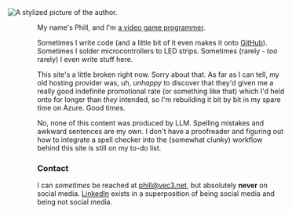 <div class="alignright caption-box" style="background-color:transparent;">
	<img src="/assets/img/Avatar-350x450.webp" alt="A stylized picture of the author." style="max-height:300px;margin-left:-60px;" />
</div>

My name's Phill, and I'm [a video game programmer](about/career).

Sometimes I write code (and a little bit of it even makes it onto [GitHub](https://github.com/pdjonov)). Sometimes I solder microcontrollers to LED strips. Sometimes (rarely - *too* rarely) I even write stuff here.

This site's a little broken right now. Sorry about that. As far as I can tell, my old hosting provider was, uh, _unhappy_ to discover that they'd given me a really good indefinite promotional rate (or something like that) which I'd held onto for longer than _they_ intended, so I'm rebuilding it bit by bit in my spare time on Azure. Good times.

No, none of this content was produced by LLM. Spelling mistakes and awkward sentences are my own. I don't have a proofreader and figuring out how to integrate a spell checker into the (somewhat clunky) workflow behind this site is still on my to-do list.

### Contact

I can *sometimes* be reached at <phill@vec3.net>, but absolutely **never** on social media. [LinkedIn](https://www.linkedin.com/in/pdjonov/) exists in a superposition of being social media and being not social media.